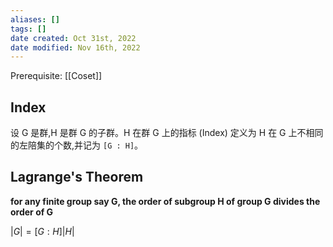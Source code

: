 ```yaml
---
aliases: []
tags: []
date created: Oct 31st, 2022
date modified: Nov 16th, 2022
---
```

Prerequisite: [[Coset]]

## Index
设 G 是群,H 是群 G 的子群。H 在群 G 上的指标 (Index) 定义为 H 在 G 上不相同的左陪集的个数,并记为 `[G : H]`。

## Lagrange's Theorem
**for any finite group say G, the order of subgroup H of group G divides the order of G**

$|G| = [G:H] |H|$